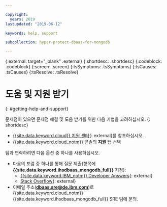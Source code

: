 ```yaml
---

copyright:
  years: 2019
lastupdated: "2019-06-12"

keywords: help, support

subcollection: hyper-protect-dbaas-for-mongodb

---
```

{:external: target="_blank" .external}
{:shortdesc: .shortdesc}
{:codeblock: .codeblock}
{:screen: .screen}
{:tsSymptoms: .tsSymptoms}
{:tsCauses: .tsCauses}
{:tsResolve: .tsResolve}


# 도움 및 지원 받기
{: #getting-help-and-support}

문제점이 있으면 문제점 해결 및 도움 받기를 위한 다음 기법을 고려하십시오.
{: shortdesc}

* [{{site.data.keyword.cloud}} 지원 센터](https://cloud.ibm.com/unifiedsupport/supportcenter){: external}를 참조하십시오.
* {{site.data.keyword.cloud_notm}} 콘솔의 **지원** 탭 선택

팀과 연락하려면 다음 옵션 중 하나를 사용하십시오.

* 다음의 포럼 중 하나를 통해 질문 제출(항목에 **{{site.data.keyword.ihsdbaas_mongodb_full}}** 지정):
    * [{{site.data.keyword.IBM_notm}} Developer Answers](https://developer.ibm.com/answers/index.html){: external}
    * [Stack Overflow](https://stackoverflow.com/){: external}
* 이메일 주소(**dbaas.sre@de.ibm.com**)로 {{site.data.keyword.cloud_notm}} {{site.data.keyword.ihsdbaas_mongodb_full}} SRE 팀에 문의. 	
